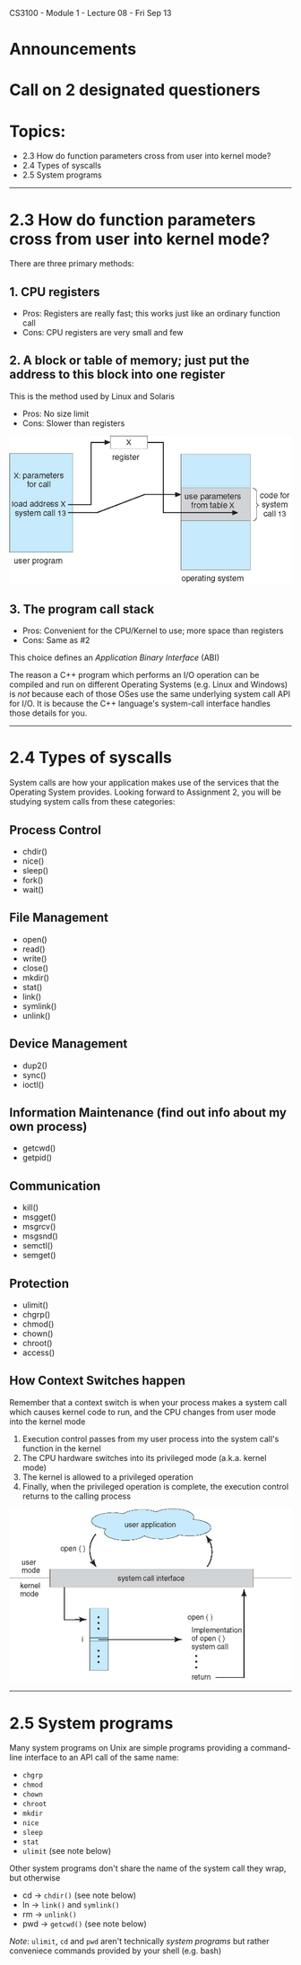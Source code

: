 CS3100 - Module 1 - Lecture 08 - Fri Sep 13

# Announcements

# Call on 2 designated questioners


# Topics:
* 2.3 How do function parameters cross from user into kernel mode?
* 2.4 Types of syscalls
* 2.5 System programs



--------------------------------------------------------------------------------
# 2.3 How do function parameters cross from user into kernel mode?

There are three primary methods:

## 1. CPU registers

* Pros: Registers are really fast; this works just like an ordinary function call
* Cons: CPU registers are very small and few


## 2. A block or table of memory; just put the address to this block into one register
This is the method used by Linux and Solaris

* Pros: No size limit
* Cons: Slower than registers

![Figure 2.7](Figure-2.7.jpg)


## 3. The program call stack

* Pros: Convenient for the CPU/Kernel to use; more space than registers
* Cons: Same as #2


This choice defines an *Application Binary Interface* (ABI)

The reason a C++ program which performs an I/O operation can be compiled and
run on different Operating Systems (e.g. Linux and Windows) is *not* because
each of those OSes use the same underlying system call API for I/O.  It is
because the C++ language's system-call interface handles those details for you.



----------------------------------------------------------------------------
# 2.4 Types of syscalls

System calls are how your application makes use of the services that the
Operating System provides.  Looking forward to Assignment 2, you will be
studying system calls from these categories:


## Process Control

+ chdir()
+ nice()
+ sleep()
+ fork()
+ wait()


## File Management

+ open()
+ read()
+ write()
+ close()
+ mkdir()
+ stat()
+ link()
+ symlink()
+ unlink()


## Device Management

+ dup2()
+ sync()
+ ioctl()


## Information Maintenance (find out info about my own process)

+ getcwd()
+ getpid()


## Communication

+ kill()
+ msgget()
+ msgrcv()
+ msgsnd()
+ semctl()
+ semget()


## Protection

+ ulimit()
+ chgrp()
+ chmod()
+ chown()
+ chroot()
+ access()



## How Context Switches happen

Remember that a context switch is when your process makes a system call which
causes kernel code to run, and the CPU changes from user mode into the kernel
mode

1. Execution control passes from my user process into the system call's function in the kernel
2. The CPU hardware switches into its privileged mode (a.k.a. kernel mode)
3. The kernel is allowed to a privileged operation
4. Finally, when the privileged operation is complete, the execution control returns to the calling process

![System calls require a context switch](Figure-2.6.jpg)



----------------------------------------------------------------------------
# 2.5 System programs

Many system programs on Unix are simple programs providing a command-line
interface to an API call of the same name:
 
* `chgrp`
* `chmod`
* `chown`
* `chroot`
* `mkdir`
* `nice`
* `sleep`
* `stat`
* `ulimit` (see note below)

Other system programs don't share the name of the system call they wrap, but otherwise 

* cd  -> `chdir()` (see note below)
* ln  -> `link()` and `symlink()`
* rm  -> `unlink()`
* pwd -> `getcwd()` (see note below)

*Note*: `ulimit`, `cd` and `pwd` aren't technically *system programs* but
rather conveniece commands provided by your shell (e.g. bash)



